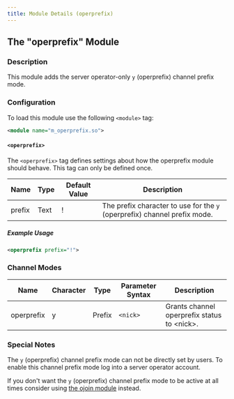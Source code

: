 ```yaml
---
title: Module Details (operprefix)
---
```


## The "operprefix" Module

### Description

This module adds the server operator-only `y` (operprefix) channel prefix mode.

### Configuration

To load this module use the following `<module>` tag:

```xml
<module name="m_operprefix.so">
```

#### `<operprefix>`

The `<operprefix>` tag defines settings about how the operprefix module should behave. This tag can only be defined once.

Name   | Type | Default Value | Description
------ | ---- | ------------- | -----------
prefix | Text | !             | The prefix character to use for the `y` (operprefix) channel prefix mode.

##### Example Usage

```xml
<operprefix prefix="!">
```

### Channel Modes

Name       | Character | Type      | Parameter Syntax | Description
---------- | --------- | --------- | ---------------- | -----------
operprefix | y         | Prefix    | `<nick>`         | Grants channel operprefix status to &lt;nick&gt;.

### Special Notes

The `y` (operprefix) channel prefix mode can not be directly set by users. To enable this channel prefix mode log into a server operator account.

If you don't want the `y` (operprefix) channel prefix mode to be active at all times consider using [the ojoin module](/2/modules/ojoin) instead.